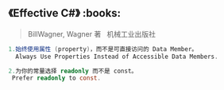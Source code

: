 <h2>《Effective C#》 :books: </h2> 

> BillWagner, Wagner  著    机械工业出版社

```C#
1.始终使用属性 (property)，而不是可直接访问的 Data Member。
  Always Use Properties Instead of Accessible Data Members.

2.为你的常量选择 readonly 而不是 const。
 Prefer readonly to const.
```
